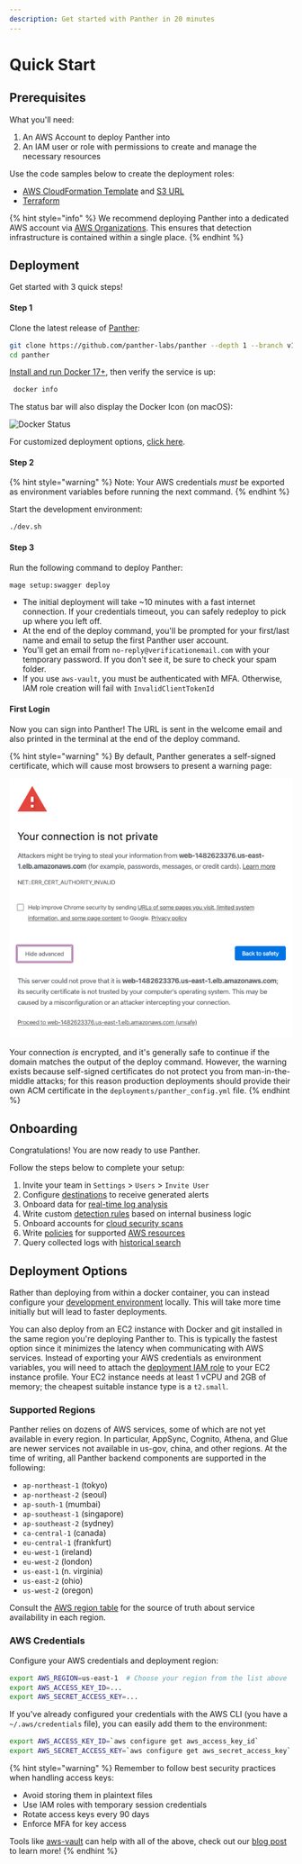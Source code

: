 ```yaml
---
description: Get started with Panther in 20 minutes
---
```


# Quick Start

## Prerequisites

What you'll need:

1. An AWS Account to deploy Panther into
2. An IAM user or role with permissions to create and manage the necessary resources

Use the code samples below to create the deployment roles:

* [AWS CloudFormation Template](https://github.com/panther-labs/panther/tree/master/deployments/auxiliary/cloudformation/panther-deployment-role.yml) and [S3 URL](https://panther-public-cloudformation-templates.s3-us-west-2.amazonaws.com/panther-deployment-role/latest/template.yml)
* [Terraform](https://github.com/panther-labs/panther/tree/master/deployments/auxiliary/terraform/panther-deployment-role.tf)

{% hint style="info" %}
We recommend deploying Panther into a dedicated AWS account via [AWS Organizations](https://aws.amazon.com/blogs/security/how-to-use-aws-organizations-to-automate-end-to-end-account-creation/). This ensures that detection infrastructure is contained within a single place.
{% endhint %}

## Deployment

Get started with 3 quick steps!

#### Step 1

Clone the latest release of [Panther](https://github.com/panther-labs/panther):

```bash
git clone https://github.com/panther-labs/panther --depth 1 --branch v1.0.1
cd panther
```

[Install and run Docker 17+](https://docs.docker.com/install/), then verify the service is up:

```bash
 docker info
```

The status bar will also display the Docker Icon \(on macOS\):

![Docker Status](.gitbook/assets/docker-status.png)

For customized deployment options, [click here](quick-start.md#deployment-options).

#### Step 2

{% hint style="warning" %}
Note: Your AWS credentials _must_ be exported as environment variables before running the next command.
{% endhint %}

Start the development environment:

```bash
./dev.sh
```

#### Step 3

Run the following command to deploy Panther:

```bash
mage setup:swagger deploy
```

* The initial deployment will take ~10 minutes with a fast internet connection. If your credentials timeout, you can safely redeploy to pick up where you left off.
* At the end of the deploy command, you'll be prompted for your first/last name and email to setup the first Panther user account.
* You'll get an email from `no-reply@verificationemail.com` with your temporary password. If you don't see it, be sure to check your spam folder.
* If you use `aws-vault`, you must be authenticated with MFA. Otherwise, IAM role creation will fail with `InvalidClientTokenId`

#### First Login

Now you can sign into Panther! The URL is sent in the welcome email and also printed in the terminal at the end of the deploy command.

{% hint style="warning" %}
By default, Panther generates a self-signed certificate, which will cause most browsers to present a warning page:

![Self-Signed Certificate Warning](.gitbook/assets/self-signed-cert-warning%20%281%29.png)

Your connection _is_ encrypted, and it's generally safe to continue if the domain matches the output of the deploy command. However, the warning exists because self-signed certificates do not protect you from man-in-the-middle attacks; for this reason production deployments should provide their own ACM certificate in the `deployments/panther_config.yml` file.
{% endhint %}

## Onboarding

Congratulations! You are now ready to use Panther.

Follow the steps below to complete your setup:

1. Invite your team in `Settings` &gt; `Users` &gt; `Invite User`
2. Configure [destinations](setup/) to receive generated alerts
3. Onboard data for [real-time log analysis](log-processing/)
4. Write custom [detection rules](log-processing/rules.md) based on internal business logic
5. Onboard accounts for [cloud security scans](scanning/)
6. Write [policies](https://github.com/panther-labs/panther/tree/ad177d5f0de833129114aa5513975241819f5bc0/docs/gitbook/policies/cloud-security-overview.md) for supported [AWS resources](resources/)
7. Query collected logs with [historical search](historical-search/)

## Deployment Options

Rather than deploying from within a docker container, you can instead configure your [development environment](development/#dependencies) locally. This will take more time initially but will lead to faster deployments.

You can also deploy from an EC2 instance with Docker and git installed in the same region you're deploying Panther to. This is typically the fastest option since it minimizes the latency when communicating with AWS services. Instead of exporting your AWS credentials as environment variables, you will need to attach the [deployment IAM role](quick-start.md#prerequisites) to your EC2 instance profile. Your EC2 instance needs at least 1 vCPU and 2GB of memory; the cheapest suitable instance type is a `t2.small`.

### Supported Regions

Panther relies on dozens of AWS services, some of which are not yet available in every region. In particular, AppSync, Cognito, Athena, and Glue are newer services not available in us-gov, china, and other regions. At the time of writing, all Panther backend components are supported in the following:

* `ap-northeast-1` \(tokyo\)
* `ap-northeast-2` \(seoul\)
* `ap-south-1` \(mumbai\)
* `ap-southeast-1` \(singapore\)
* `ap-southeast-2` \(sydney\)
* `ca-central-1` \(canada\)
* `eu-central-1` \(frankfurt\)
* `eu-west-1` \(ireland\)
* `eu-west-2` \(london\)
* `us-east-1` \(n. virginia\)
* `us-east-2` \(ohio\)
* `us-west-2` \(oregon\)

Consult the [AWS region table](https://aws.amazon.com/about-aws/global-infrastructure/regional-product-services/) for the source of truth about service availability in each region.

### AWS Credentials

Configure your AWS credentials and deployment region:

```bash
export AWS_REGION=us-east-1  # Choose your region from the list above
export AWS_ACCESS_KEY_ID=...
export AWS_SECRET_ACCESS_KEY=...
```

If you've already configured your credentials with the AWS CLI \(you have a `~/.aws/credentials` file\), you can easily add them to the environment:

```bash
export AWS_ACCESS_KEY_ID=`aws configure get aws_access_key_id`
export AWS_SECRET_ACCESS_KEY=`aws configure get aws_secret_access_key`
```

{% hint style="warning" %}
Remember to follow best security practices when handling access keys:

* Avoid storing them in plaintext files
* Use IAM roles with temporary session credentials
* Rotate access keys every 90 days
* Enforce MFA for key access

Tools like [aws-vault](https://github.com/99designs/aws-vault) can help with all of the above, check out our [blog post](https://blog.runpanther.io/secure-multi-account-aws-access/) to learn more!
{% endhint %}


